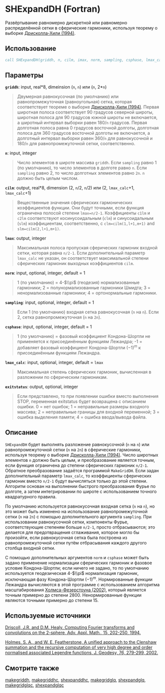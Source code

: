# SHExpandDH (Fortran)

Развёртывание равномерно дискретной или равномерно распределённой сетки в
сферическиe гармоники, используя теорему о выборке [Дрисколла-Хили (1994)][1].

## Использование

```fortran
call SHExpandDH(griddh, n, cilm, imax, norm, sampling, csphase, lmax_calc, exitstatus)
```

## Параметры

**`griddh`**: input, real\*8, dimeinsion (`n`, `n`) или (`n`, 2\*`n`)

> Двумерная равнокусочная (по умолчанию) или равнопромежуточная (равноугольная)
> сетка, которая соответствует теореме о выборке [Дрисколла-Хили (1994)][1].
> Первая широтная полоса соответствует 90 градусов северной широты, широтная
> полоса для 90 градусов южной широты не включается, а широтный интервал выборки
> равен 180/`n` градусов. Первая долготная полоса равна 0 градусов восточной
> долготы, долготная полоса для 360 градусов восточной долготы не включается, а
> долготный интервал выборки равен 360/`n` для равнокусочной и 180/`n` для
> равнопромежуточной сетки, соответственно.

**`n`**: input, integer

> Число элементов в широте массива `griddh`. Если `sampling` равно 1 (по
> умолчанию), то число элементов в долготе равно `n`. Если `sampling` равно 2,
> то число долготных элементов равно `2n`. `n` должно быть целым числом.

**`cilm`**: output, real\*8, dimension (2, `n`/2, `n`/2) или (2, `lmax_calc`+1,
`lmax_calc`+1)

> Вещественные значения сферических гармонических коэффициентов функции. Они
> будут точными, если функция ограничена полосой степени `lmax=n/2-1`.
> Коэффициенты `c1lm` и `c2lm` соответствуют косинусоидальным (`clm`) и
> синусоидальным (`slm`) коэффициентам, соответственно, с `clm=cilm(1,l+1,m+1)`
> and `slm=cilm(2,l+1,m+1)`. 

**`lmax`**: output, integer

> Максимальная полоса пропуская сферических гармоник входной сетки, которая
> равна `n/2-1`. Если дополнительный параметр `lmax_calc` не указан, он
> соответствует максимальной степени сферических гармоник выходных коэффициентов
> `cilm`.

**`norm`**: input, optional, integer, default = 1

> 1 (по умолчанию) = 4-$\\pi$ (геодезия) нормализованные гармоники; 2 =
> полунормализованные гармоники Шмидта; 3 = ненормализованные гармоники; 4 =
> ортонормальные гармоники.

**`sampling`**: input, optional, integer, default = 1

> Если 1 (по умолчанию) входная сетка равнокусочная (`n` на `n`). Если 2, сетка
> равнопромежуточная (`n` на `2n`).

**`csphase`**: input, optional, integer, default = 1

> 1 (по умолчанию) = фазовый коэффициент Кондона-Шортли не применяется к
> присоединённым функциям Лежандра; -1 = добавляет фазовый коэффициент
> Кондона-Шортли $(-1)^m$ к присоединённым функциям Лежандра.

**`lmax_calc`**: input, optional, integer, default = `lmax`

> Максимальная степень сферических гармоник, вычисленная в разложении по
> сферическим гармоникам.

**`exitstatus`**: output, optional, integer

> Если представлено, то при появлении ошибки вместо выполнения STOP, переменная
> exitstatus будет возвращена с описанием ошибки. 0 = нет ошибок; 1 =
> неправильные размеры входного массива; 2 = неправильные границы для входной
> переменной; 3 = ошибка выделения памяти; 4 = ошибка ввода/вывода файла.

## Описание

`SHExpandDH` будет выполнять разложение равнокусочной (`n` на `n`) или
равнопромежуточной сетки (`n` на `2n`) в сферические гармоники, используя
теорему о выборке [Дрисколла-Хили (1994)][1]. Число широтных элементов `n`
должно быть целым, и преобразование является точным, если функция ограничена до
степени сферических гармоник `n/2-1`. Обратное преобразование задаётся
программой `MakeGridDH`. Если задан дополнительный параметр `lmax_calc`, то
коэффициенты сферических гармоник вместо `n/2-1` будут вычисляться только до
этой степени. Алгоритм основан на выполнении быстрого преобразования Фурье по
долготе, а затем интегрировании по широте с использованием точного квадратурного
правила.

По умолчанию используется равнокусочная входная сетка (`n` на `n`), но это может
быть изменено на использование равнопромежуточной сетки (`n` на `2n`) с помощью
дополнительного аргумента `sampling`. При использовании равнокусочной сетки,
компоненты Фурье, соответствующие степеням больше `n/2-1`, просто отбрасываются;
это делается для предотвращения сглаживания, которое могло бы произойти, если
равнокусочная сетка была построена из равнопромежуточной сетки путём
отбрасывания каждого другого столбца входной сетки.

С помощью дополнительных аргументов `norm` и `csphase` может быть задано 
применение нормализации сферических гармоник и фазовое условие Кондона-Шортли;
если ничего не задано, то по умолчанию используется геодезическая 4-$\\pi$
нормализация гармоник, исключающая фазу Кондона-Шортли $(-1)^m$. Нормированные
функции Лежандра вычисляются в этой программе с использованием алгоритма
масштабирования [Холмса-Фезерстоуна (2002)][2], который является точным примерно
до степени 2800. Ненормированные функции являются точными примерно до степени
15\.

## Используемые источники

[Driscoll, J.R. and D.M. Healy, Computing Fourier transforms and convolutions on
the 2-sphere, Adv. Appl. Math., 15, 202-250, 1994.][1]

[Holmes, S. A., and W. E. Featherstone, A unified approach to the Clenshaw
summation and the recursive computation of very high degree and order normalised
associated Legendre functions, J. Geodesy, 76, 279-299, 2002.][2]

## Смотрите также

[makegriddh](makegriddh.md), [makegriddhc](makegriddhc.md),
[shexpanddhc](shexpanddhc.md), [makegridglq](makegridglq.md),
[shexpandglq](shexpandglq.md), [makegridglqc](makegridglqc.md),
[shexpandglqc](shexpandglqc.md)

[1]: https://doi.org/10.1006/aama.1994.1008

[2]: https://doi.org/10.1007/s00190-002-0216-2
